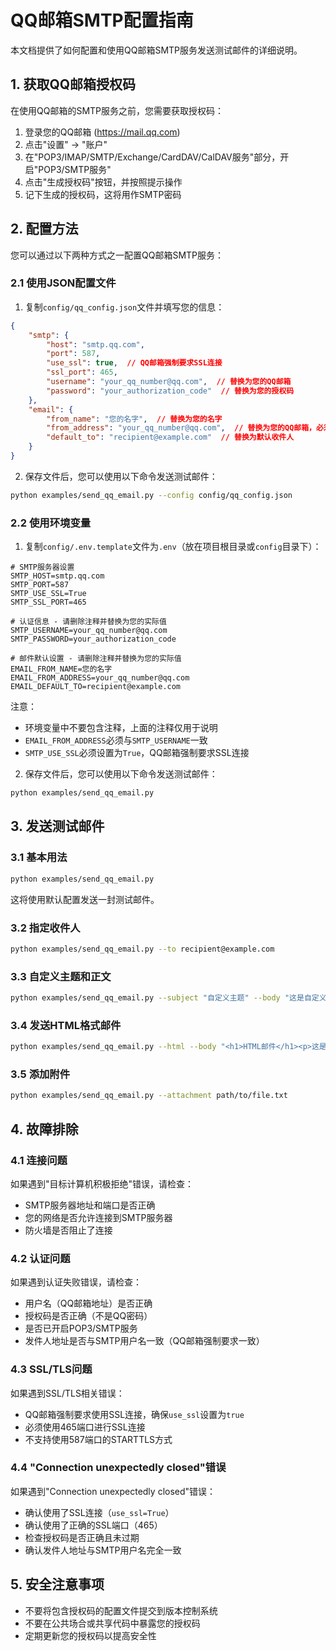# QQ邮箱SMTP配置指南

本文档提供了如何配置和使用QQ邮箱SMTP服务发送测试邮件的详细说明。

## 1. 获取QQ邮箱授权码

在使用QQ邮箱的SMTP服务之前，您需要获取授权码：

1. 登录您的QQ邮箱 (https://mail.qq.com)
2. 点击"设置" -> "账户"
3. 在"POP3/IMAP/SMTP/Exchange/CardDAV/CalDAV服务"部分，开启"POP3/SMTP服务"
4. 点击"生成授权码"按钮，并按照提示操作
5. 记下生成的授权码，这将用作SMTP密码

## 2. 配置方法

您可以通过以下两种方式之一配置QQ邮箱SMTP服务：

### 2.1 使用JSON配置文件
1. 复制`config/qq_config.json`文件并填写您的信息：

```json
{
    "smtp": {
        "host": "smtp.qq.com",
        "port": 587,
        "use_ssl": true,  // QQ邮箱强制要求SSL连接
        "ssl_port": 465,
        "username": "your_qq_number@qq.com",  // 替换为您的QQ邮箱
        "password": "your_authorization_code"  // 替换为您的授权码
    },
    "email": {
        "from_name": "您的名字",  // 替换为您的名字
        "from_address": "your_qq_number@qq.com",  // 替换为您的QQ邮箱，必须与username一致
        "default_to": "recipient@example.com"  // 替换为默认收件人
    }
}
```

2. 保存文件后，您可以使用以下命令发送测试邮件：

```bash
python examples/send_qq_email.py --config config/qq_config.json
```

### 2.2 使用环境变量

1. 复制`config/.env.template`文件为`.env`（放在项目根目录或`config`目录下）：

```
# SMTP服务器设置
SMTP_HOST=smtp.qq.com
SMTP_PORT=587
SMTP_USE_SSL=True
SMTP_SSL_PORT=465

# 认证信息 - 请删除注释并替换为您的实际值
SMTP_USERNAME=your_qq_number@qq.com
SMTP_PASSWORD=your_authorization_code

# 邮件默认设置 - 请删除注释并替换为您的实际值
EMAIL_FROM_NAME=您的名字
EMAIL_FROM_ADDRESS=your_qq_number@qq.com
EMAIL_DEFAULT_TO=recipient@example.com
```

注意：
- 环境变量中不要包含注释，上面的注释仅用于说明
- `EMAIL_FROM_ADDRESS`必须与`SMTP_USERNAME`一致
- `SMTP_USE_SSL`必须设置为`True`，QQ邮箱强制要求SSL连接

2. 保存文件后，您可以使用以下命令发送测试邮件：

```bash
python examples/send_qq_email.py
```

## 3. 发送测试邮件

### 3.1 基本用法

```bash
python examples/send_qq_email.py
```

这将使用默认配置发送一封测试邮件。

### 3.2 指定收件人

```bash
python examples/send_qq_email.py --to recipient@example.com
```

### 3.3 自定义主题和正文

```bash
python examples/send_qq_email.py --subject "自定义主题" --body "这是自定义正文内容。"
```

### 3.4 发送HTML格式邮件

```bash
python examples/send_qq_email.py --html --body "<h1>HTML邮件</h1><p>这是一封<strong>HTML格式</strong>的邮件。</p>"
```

### 3.5 添加附件

```bash
python examples/send_qq_email.py --attachment path/to/file.txt
```

## 4. 故障排除

### 4.1 连接问题

如果遇到"目标计算机积极拒绝"错误，请检查：

- SMTP服务器地址和端口是否正确
- 您的网络是否允许连接到SMTP服务器
- 防火墙是否阻止了连接

### 4.2 认证问题

如果遇到认证失败错误，请检查：

- 用户名（QQ邮箱地址）是否正确
- 授权码是否正确（不是QQ密码）
- 是否已开启POP3/SMTP服务
- 发件人地址是否与SMTP用户名一致（QQ邮箱强制要求一致）

### 4.3 SSL/TLS问题

如果遇到SSL/TLS相关错误：

- QQ邮箱强制要求使用SSL连接，确保`use_ssl`设置为`true`
- 必须使用465端口进行SSL连接
- 不支持使用587端口的STARTTLS方式

### 4.4 "Connection unexpectedly closed"错误

如果遇到"Connection unexpectedly closed"错误：

- 确认使用了SSL连接（`use_ssl=True`）
- 确认使用了正确的SSL端口（465）
- 检查授权码是否正确且未过期
- 确认发件人地址与SMTP用户名完全一致

## 5. 安全注意事项

- 不要将包含授权码的配置文件提交到版本控制系统
- 不要在公共场合或共享代码中暴露您的授权码
- 定期更新您的授权码以提高安全性
